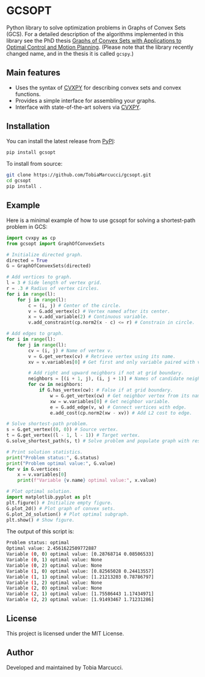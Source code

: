 # GCSOPT

Python library to solve optimization problems in Graphs of Convex Sets (GCS).
For a detailed description of the algorithms implemented in this library see the PhD thesis [Graphs of Convex Sets with Applications to Optimal Control and Motion Planning](https://dspace.mit.edu/handle/1721.1/156598?show=full).
(Please note that the library recently changed name, and in the thesis it is called `gcspy`.)

## Main features

- Uses the syntax of [CVXPY](https://www.cvxpy.org) for describing convex sets and convex functions.
- Provides a simple interface for assembling your graphs.
- Interface with state-of-the-art solvers via [CVXPY](https://www.cvxpy.org/).

## Installation

You can install the latest release from [PyPI](https://pypi.org/project/gcsopt/):
```bash
pip install gcsopt
```

To install from source:
```bash
git clone https://github.com/TobiaMarcucci/gcsopt.git
cd gcsopt
pip install .
```

## Example
Here is a minimal example of how to use gcsopt for solving a shortest-path problem in GCS:
```python
import cvxpy as cp
from gcsopt import GraphOfConvexSets

# Initialize directed graph.
directed = True
G = GraphOfConvexSets(directed)

# Add vertices to graph.
l = 3 # Side length of vertex grid.
r = .3 # Radius of vertex circles.
for i in range(l):
    for j in range(l):
        c = (i, j) # Center of the circle.
        v = G.add_vertex(c) # Vertex named after its center.
        x = v.add_variable(2) # Continuous variable.
        v.add_constraint(cp.norm2(x - c) <= r) # Constrain in circle.

# Add edges to graph.
for i in range(l):
    for j in range(l):
        cv = (i, j) # Name of vertex v.
        v = G.get_vertex(cv) # Retrieve vertex using its name.
        xv = v.variables[0] # Get first and only variable paired with vertex.

        # Add right and upward neighbors if not at grid boundary.
        neighbors = [(i + 1, j), (i, j + 1)] # Names of candidate neighbors.
        for cw in neighbors:
            if G.has_vertex(cw): # False if at grid boundary.
                w = G.get_vertex(cw) # Get neighbor vertex from its name.
                xw = w.variables[0] # Get neighbor variable.
                e = G.add_edge(v, w) # Connect vertices with edge.
                e.add_cost(cp.norm2(xw - xv)) # Add L2 cost to edge.

# Solve shortest-path problem.
s = G.get_vertex((0, 0)) # Source vertex.
t = G.get_vertex((l - 1, l - 1)) # Target vertex.
G.solve_shortest_path(s, t) # Solve problem and populate graph with result.

# Print solution statistics.
print("Problem status:", G.status)
print("Problem optimal value:", G.value)
for v in G.vertices:
    x = v.variables[0]
    print(f"Variable {v.name} optimal value:", x.value)

# Plot optimal solution.
import matplotlib.pyplot as plt
plt.figure() # Initialize empty figure.
G.plot_2d() # Plot graph of convex sets.
G.plot_2d_solution() # Plot optimal subgraph.
plt.show() # Show figure.
```

The output of this script is:
```bash
Problem status: optimal
Optimal value: 2.4561622509772887
Variable (0, 0) optimal value: [0.28768714 0.08506533]
Variable (0, 1) optimal value: None
Variable (0, 2) optimal value: None
Variable (1, 0) optimal value: [0.82565028 0.24413557]
Variable (1, 1) optimal value: [1.21213203 0.78786797]
Variable (1, 2) optimal value: None
Variable (2, 0) optimal value: None
Variable (2, 1) optimal value: [1.75586443 1.17434971]
Variable (2, 2) optimal value: [1.91493467 1.71231286]
```

## License
This project is licensed under the MIT License.

## Author
Developed and maintained by Tobia Marcucci.